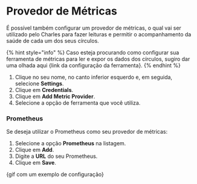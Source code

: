 # Provedor de Métricas

É possível também configurar um provedor de métricas, o qual vai ser utilizado pelo Charles para fazer leituras e permitir o acompanhamento da saúde de cada um dos seus círculos. 

{% hint style="info" %}
Caso esteja procurando como configurar sua ferramenta de métricas para ler e expor os dados dos círculos, sugiro dar uma olhada aqui {link da configuração da ferramenta}.
{% endhint %}

1. Clique no seu nome, no canto inferior esquerdo e, em seguida, selecione **Settings**.
2. Clique em **Credentials**.
3. Clique em **Add Metric Provider**.
4. Selecione a opção de ferramenta que você utiliza.

### Prometheus

Se deseja utilizar o Prometheus como seu provedor de métricas:

1. Selecione a opção **Prometheus** na listagem.
2. Clique em **Add**.
3. Digite a **URL** do seu Prometheus.
4. Clique em **Save**.

{gif com um exemplo de configuração} 

